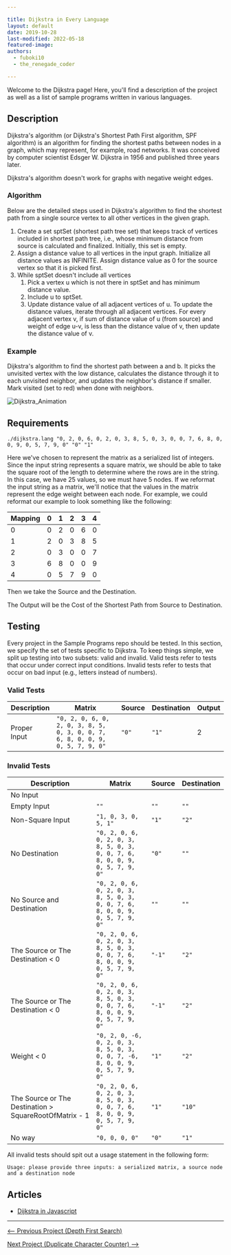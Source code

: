 ```yaml
---

title: Dijkstra in Every Language
layout: default
date: 2019-10-28
last-modified: 2022-05-18
featured-image: 
authors:
  - fuboki10
  - the_renegade_coder

---
```


Welcome to the Dijkstra page! Here, you'll find a description of the project as well as a list of sample programs written in various languages.

## Description

Dijkstra's algorithm (or Dijkstra's Shortest Path First algorithm, SPF algorithm) 
is an algorithm for finding the shortest paths between nodes in a graph, which 
may represent, for example, road networks. It was conceived by computer scientist 
Edsger W. Dijkstra in 1956 and published three years later.

Dijkstra's algorithm doesn't work for graphs with negative weight edges.

### Algorithm

Below are the detailed steps used in Dijkstra's algorithm to find the shortest path 
from a single source vertex to all other vertices in the given graph.

1. Create a set sptSet (shortest path tree set) that keeps track 
   of vertices included in shortest path tree, i.e., whose minimum 
   distance from source is calculated and finalized. Initially, 
   this set is empty.
2. Assign a distance value to all vertices in the input graph. 
   Initialize all distance values as INFINITE. Assign distance 
   value as 0 for the source vertex so that it is picked first.
3. While sptSet doesn't include all vertices
   1. Pick a vertex u which is not there in sptSet and has minimum distance value.
   2. Include u to sptSet.
   3. Update distance value of all adjacent vertices of u. To update the distance 
   values, iterate through all adjacent vertices. For every adjacent vertex v, if 
   sum of distance value of u (from source) and weight of edge u-v, is less than 
   the distance value of v, then update the  distance value of v.

### Example

Dijkstra's algorithm to find the shortest path between a and b. It picks 
the unvisited vertex with the low distance, calculates the distance through 
it to each unvisited neighbor, and updates the neighbor's distance if smaller. 
Mark visited (set to red) when done with neighbors.

![Dijkstra_Animation](https://user-images.githubusercontent.com/35429211/67672949-a2dcfd80-f981-11e9-862a-96bd0ec9ba83.gif)


## Requirements

```console
./dijkstra.lang "0, 2, 0, 6, 0, 2, 0, 3, 8, 5, 0, 3, 0, 0, 7, 6, 8, 0, 0, 9, 0, 5, 7, 9, 0" "0" "1"
```

Here we've chosen to represent the matrix as a serialized list of integers. Since
the input string represents a square matrix, we should be able to take the
square root of the length to determine where the rows are in the string. In this
case, we have 25 values, so we must have 5 nodes.
If we reformat the input string as a matrix, we'll notice that the values in the
matrix represent the edge weight between each node. For example, we
could reformat our example to look something like the following:

| Mapping | 0   | 1   | 2   | 3   | 4   |
| ------- | --- | --- | --- | --- | --- |
| 0       | 0   | 2   | 0   | 6   | 0   |
| 1       | 2   | 0   | 3   | 8   | 5   |
| 2       | 0   | 3   | 0   | 0   | 7   |
| 3       | 6   | 8   | 0   | 0   | 9   |
| 4       | 0   | 5   | 7   | 9   | 0   |

Then we take the Source and the Destination.

The Output will be the Cost of the Shortest Path from Source to Destination.  


## Testing

Every project in the Sample Programs repo should be tested. In this section, we specify the set of tests specific to Dijkstra. To keep things simple, we split up testing into two subsets: valid and invalid. Valid tests refer to tests that occur under correct input conditions. Invalid tests refer to tests that occur on bad input (e.g., letters instead of numbers).

### Valid Tests

| Description  | Matrix                                                                        | Source | Destination | Output |
| ------------ | ----------------------------------------------------------------------------- | ------ | ----------- | ------ |
| Proper Input | `"0, 2, 0, 6, 0, 2, 0, 3, 8, 5, 0, 3, 0, 0, 7, 6, 8, 0, 0, 9, 0, 5, 7, 9, 0"` | `"0"`  | `"1"`       | 2      |


### Invalid Tests

| Description                                            | Matrix                                                                          | Source | Destination |
| ------------------------------------------------------ | ------------------------------------------------------------------------------- | ------ | ----------- |
| No Input                                               |                                                                                 |        |             |
| Empty Input                                            | `""`                                                                            | `""`   | `""`        |
| Non-Square Input                                       | `"1, 0, 3, 0, 5, 1"`                                                            | `"1"`  | `"2"`       |
| No Destination                                         | `"0, 2, 0, 6, 0, 2, 0, 3, 8, 5, 0, 3, 0, 0, 7, 6, 8, 0, 0, 9, 0, 5, 7, 9, 0"`   | `"0"`  | `""`        |
| No Source and Destination                              | `"0, 2, 0, 6, 0, 2, 0, 3, 8, 5, 0, 3, 0, 0, 7, 6, 8, 0, 0, 9, 0, 5, 7, 9, 0"`   | `""`   | `""`        |
| The Source or The Destination < 0                      | `"0, 2, 0, 6, 0, 2, 0, 3, 8, 5, 0, 3, 0, 0, 7, 6, 8, 0, 0, 9, 0, 5, 7, 9, 0"`   | `"-1"` | `"2"`       |
| The Source or The Destination < 0                      | `"0, 2, 0, 6, 0, 2, 0, 3, 8, 5, 0, 3, 0, 0, 7, 6, 8, 0, 0, 9, 0, 5, 7, 9, 0"`   | `"-1"` | `"2"`       |
| Weight < 0                                             | `"0, 2, 0, -6, 0, 2, 0, 3, 8, 5, 0, 3, 0, 0, 7, -6, 8, 0, 0, 9, 0, 5, 7, 9, 0"` | `"1"`  | `"2"`       |
| The Source or The Destination > SquareRootOfMatrix - 1 | `"0, 2, 0, 6, 0, 2, 0, 3, 8, 5, 0, 3, 0, 0, 7, 6, 8, 0, 0, 9, 0, 5, 7, 9, 0"`   | `"1"`  | `"10"`      |
| No way                                                 | `"0, 0, 0, 0"`                                                                  | `"0"`  | `"1"`       |

All invalid tests should spit out a usage statement in the following form: 

```
Usage: please provide three inputs: a serialized matrix, a source node and a destination node
```


## Articles

- [Dijkstra in Javascript](https://sampleprograms.io/projects/dijkstra/javascript)

---

<nav class="project-nav">

<div id="prev">

[<-- Previous Project (Depth First Search)](https://sampleprograms.io/projects/depth-first-search)

</div>

<div id="next">

[Next Project (Duplicate Character Counter) -->](https://sampleprograms.io/projects/duplicate-character-counter)

</div>

</nav>